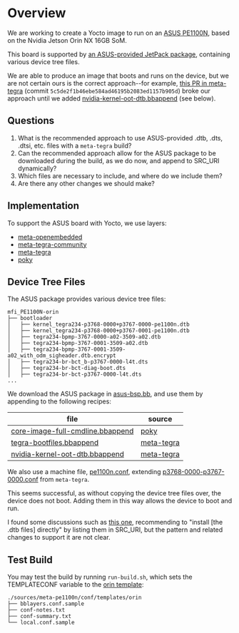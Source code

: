 # Overview

We are working to create a Yocto image to run on an [ASUS PE1100N](https://www.asus.com/networking-iot-servers/aiot-industrial-solutions/embedded-computers-edge-ai-systems/pe1100n/),
based on the Nvidia Jetson Orin NX 16GB SoM.

This board is supported by [an ASUS-provided JetPack package](https://www.asus.com/networking-iot-servers/aiot-industrial-solutions/embedded-computers-edge-ai-systems/pe1100n/helpdesk_download?model2Name=PE1100N),
containing various device tree files.

We are able to produce an image that boots and runs on the device, but we are
not certain ours is the correct approach--for example, [this PR in meta-tegra](https://github.com/OE4T/meta-tegra/pull/1745)
(commit `5c5de2f1b46ebe584ad46195b2083ed1157b905d`) broke our approach until we
added [nvidia-kernel-oot-dtb.bbappend](sources/meta-pe1100n/recipes-kernel/nvidia-kernel-oot/nvidia-kernel-oot-dtb_%.bbappend)
(see below).

## Questions

1. What is the recommended approach to use ASUS-provided .dtb, .dts, .dtsi, etc.
   files with a `meta-tegra` build?
2. Can the recommended approach allow for the ASUS package to be downloaded
   during the build, as we do now, and append to SRC_URI dynamically?
3. Which files are necessary to include, and where do we include them?
4. Are there any other changes we should make?

## Implementation

To support the ASUS board with Yocto, we use layers:

- [meta-openembedded](https://github.com/openembedded/meta-openembedded)
- [meta-tegra-community](https://github.com/OE4T/meta-tegra-community)
- [meta-tegra](https://github.com/OE4T/meta-tegra)
- [poky](https://github.com/yoctoproject/poky)

## Device Tree Files

The ASUS package provides various device tree files:

<!-- tree --prune -P "*.dt*" mfi_PE1100N-orin | head -->

```shell
mfi_PE1100N-orin
├── bootloader
│   ├── kernel_tegra234-p3768-0000+p3767-0000-pe1100n.dtb
│   ├── kernel_tegra234-p3768-0000+p3767-0001-pe1100n.dtb
│   ├── tegra234-bpmp-3767-0000-a02-3509-a02.dtb
│   ├── tegra234-bpmp-3767-0001-3509-a02.dtb
│   ├── tegra234-bpmp-3767-0001-3509-a02_with_odm_sigheader.dtb.encrypt
│   ├── tegra234-br-bct_b-p3767-0000-l4t.dts
│   ├── tegra234-br-bct-diag-boot.dts
│   ├── tegra234-br-bct-p3767-0000-l4t.dts
...
```

We download the ASUS package in [asus-bsp.bb](sources/meta-pe1100n/recipes-bsp/asus-binaries/asus-bsp.bb),
and use them by appending to the following recipes:

| file                                                                                                                     | source                                                                                                                        |
| ------------------------------------------------------------------------------------------------------------------------ | ----------------------------------------------------------------------------------------------------------------------------- |
| [core-image-full-cmdline.bbappend](sources/meta-pe1100n/recipes-extended/images/core-image-full-cmdline.bbappend)        | [poky](https://github.com/yoctoproject/poky/blob/master/meta/recipes-extended/images/core-image-full-cmdline.bb)              |
| [tegra-bootfiles.bbappend](sources/meta-pe1100n/recipes-bsp/tegra-binaries/tegra-bootfiles_%.bbappend)                   | [meta-tegra](https://github.com/OE4T/meta-tegra/blob/master/recipes-bsp/tegra-binaries/tegra-binaries_36.4.0.bb)              |
| [nvidia-kernel-oot-dtb.bbappend](sources/meta-pe1100n/recipes-kernel/nvidia-kernel-oot/nvidia-kernel-oot-dtb_%.bbappend) | [meta-tegra](https://github.com/OE4T/meta-tegra/blob/master/recipes-kernel/nvidia-kernel-oot/nvidia-kernel-oot-dtb_36.4.0.bb) |

We also use a machine file, [pe1100n.conf](sources/meta-pe1100n/conf/machine/pe1100n.conf),
extending [p3768-0000-p3767-0000.conf](sources/meta-tegra/conf/machine/p3768-0000-p3767-0000.conf)
from `meta-tegra`.

This seems successful, as without copying the device tree files over, the device
does not boot. Adding them in this way allows the device to boot and run.

I found some discussions such as [this one](https://github.com/OE4T/meta-tegra/discussions/1455),
recommending to "install [the .dtb files] directly" by listing them in SRC_URI,
but the pattern and related changes to support it are not clear.

## Test Build

You may test the build by running `run-build.sh`, which sets the TEMPLATECONF
variable to the [orin template](sources/meta-pe1100n/conf/templates/orin/local.conf.sample):

```shell
./sources/meta-pe1100n/conf/templates/orin
├── bblayers.conf.sample
├── conf-notes.txt
├── conf-summary.txt
└── local.conf.sample
```
